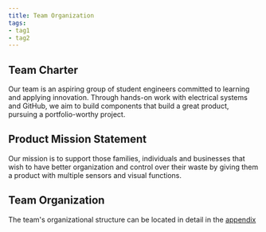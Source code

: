 ```yaml
---
title: Team Organization
tags:
- tag1
- tag2
---
```


## Team Charter

Our team is an aspiring group of student engineers committed to learning and applying innovation. Through hands-on work with electrical systems and GitHub, we aim to build components that build a great product, pursuing a portfolio-worthy project. 

## Product Mission Statement

Our mission is to support those families, individuals and businesses that wish to have better organization and control over their waste by giving them a product with multiple sensors and visual functions.

## Team Organization
The team's organizational structure can be located in detail in the [appendix](https://asu-egr304-2025-f-207.github.io/Appendix/App-Team-Org/)
